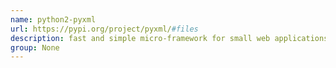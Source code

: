 ```yaml
---
name: python2-pyxml
url: https://pypi.org/project/pyxml/#files
description: fast and simple micro-framework for small web applications. URL : https://pypi.org/project/pyxml/#files Groups : None
group: None
---
```

